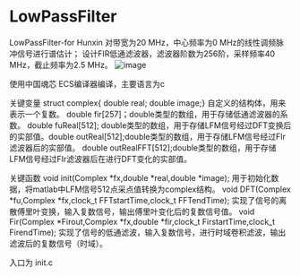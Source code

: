 # LowPassFilter
LowPassFilter-for Hunxin
对带宽为20 MHz，中心频率为0 MHz的线性调频脉冲信号进行谱估计；
设计FIR低通滤波器，滤波器阶数为256阶，采样频率40 MHz，截止频率为2.5 MHz。
![image](https://user-images.githubusercontent.com/31915159/159480775-52e57a9a-927d-4459-92ce-196cc0d80299.png)

使用中国魂芯 ECS编译器编译，主要语言为c

关键变量
struct complex{
double real;
double image;} 自定义的结构体，用来表示一个复数。
double fir[257]；double类型的数组，用于存储低通滤波器的系数。
double fuReal[512]; double类型的数组，用于存储LFM信号经过DFT变换后的实部值。double outReal[512];double类型的数组，用于存储LFM信号经过FIr滤波器后的实部值。
double outRealFFT[512];double类型的数组，用于存储LFM信号经过FIr滤波器后在进行DFT变化的实部值。


关键函数
void init(Complex *fx,double *real,double *image);
用于初始化数据，将matlab中LFM信号512点采点值转换为complex结构。
void DFT(Complex *fu,Complex *fx,clock_t FFTstartTime,clock_t FFTendTime);
实现了信号的离散傅里叶变换，输入复数信号，输出傅里叶变化后的复数信号值。
void Fir(Complex *Firout,Complex *fx,double *fir,clock_t FirstartTime,clock_t FirendTime);
实现了信号的低通滤波，输入复数信号，进行时域卷积滤波，输出滤波后的复数信号（时域）。

入口为 init.c
